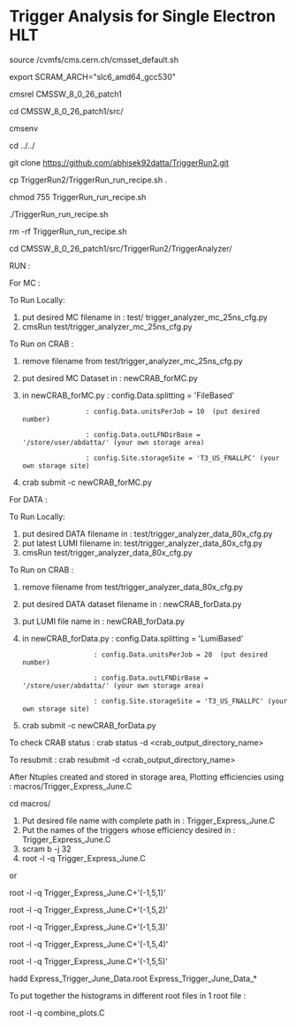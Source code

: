 # Trigger Analysis for Single Electron HLT

source /cvmfs/cms.cern.ch/cmsset_default.sh

export SCRAM_ARCH="slc6_amd64_gcc530"

cmsrel CMSSW_8_0_26_patch1

cd CMSSW_8_0_26_patch1/src/

cmsenv

cd ../../

git clone https://github.com/abhisek92datta/TriggerRun2.git

cp TriggerRun2/TriggerRun_run_recipe.sh .

chmod 755 TriggerRun_run_recipe.sh

./TriggerRun_run_recipe.sh

rm -rf TriggerRun_run_recipe.sh

cd CMSSW_8_0_26_patch1/src/TriggerRun2/TriggerAnalyzer/

RUN :

For MC :

To Run Locally:

1. put desired MC filename in : test/ trigger_analyzer_mc_25ns_cfg.py
2. cmsRun test/trigger_analyzer_mc_25ns_cfg.py

To Run on CRAB :

1. remove filename from test/trigger_analyzer_mc_25ns_cfg.py
2. put desired MC Dataset in : newCRAB_forMC.py
3. in newCRAB_forMC.py : config.Data.splitting = 'FileBased'
    
                       : config.Data.unitsPerJob = 10  (put desired number)

                       : config.Data.outLFNDirBase = '/store/user/abdatta/' (your own storage area)

                       : config.Site.storageSite = 'T3_US_FNALLPC' (your own storage site)

4. crab submit -c newCRAB_forMC.py

For DATA :

To Run Locally:

1. put desired DATA filename in : test/trigger_analyzer_data_80x_cfg.py
2. put latest LUMI filename in: test/trigger_analyzer_data_80x_cfg.py
3. cmsRun test/trigger_analyzer_data_80x_cfg.py

To Run on CRAB :

1. remove filename from test/trigger_analyzer_data_80x_cfg.py
2. put desired DATA dataset filename in : newCRAB_forData.py
3. put LUMI file name in : newCRAB_forData.py
4. in newCRAB_forData.py : config.Data.splitting = 'LumiBased'

                         : config.Data.unitsPerJob = 20  (put desired number)

                         : config.Data.outLFNDirBase = '/store/user/abdatta/' (your own storage area)

                         : config.Site.storageSite = 'T3_US_FNALLPC' (your own storage site)

5. crab submit -c newCRAB_forData.py

To check CRAB status : crab status -d <crab_output_directory_name>

To resubmit : crab resubmit -d <crab_output_directory_name>


After Ntuples created and stored in storage area, 
Plotting efficiencies using  : macros/Trigger_Express_June.C

cd macros/

1. Put desired file name with complete path in  : Trigger_Express_June.C 
2. Put the names of the triggers whose efficiency desired in : Trigger_Express_June.C 
3. scram b -j 32
4. root -l -q Trigger_Express_June.C
  
  or

  root -l -q Trigger_Express_June.C+'(-1,5,1)' 
 
  root -l -q Trigger_Express_June.C+'(-1,5,2)' 
 
  root -l -q Trigger_Express_June.C+'(-1,5,3)' 
 
  root -l -q Trigger_Express_June.C+'(-1,5,4)' 
 
  root -l -q Trigger_Express_June.C+'(-1,5,5)' 

  hadd Express_Trigger_June_Data.root Express_Trigger_June_Data_*


To put together the histograms in different root files in 1 root file :

root -l -q combine_plots.C
















